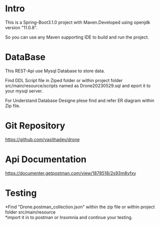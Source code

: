 # Intro
This is a Spring-Boot3.1.0 project with Maven.Developed using openjdk version "11.0.8".

So you can use any Maven supporting IDE to build and run the project.

# DataBase

This REST-Api use Mysql Database to store data.

Find DDL Script file in Ziped folder or within project folder src/main/resource/scripts named as Drone20230529.sql and eport it to your mysql server.

For Understand Database Designe plese find and refer ER diagram within Zip file.  

# Git Repository
https://github.com/yasithadev/drone

# Api Documentation
https://documenter.getpostman.com/view/1878518/2s93m8yfxy

# Testing
*Find "Drone.postman_collection.json" within the zip file or within project folder src/main/resource  
*import it in to postman or Insomnia and continue your testing.


